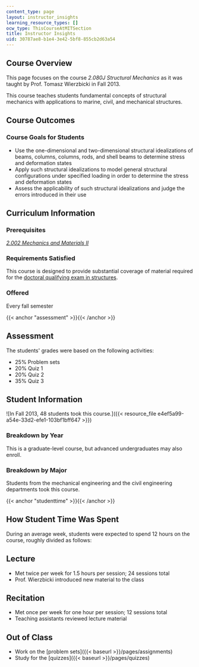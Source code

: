 ```yaml
---
content_type: page
layout: instructor_insights
learning_resource_types: []
ocw_type: ThisCourseAtMITSection
title: Instructor Insights
uid: 30787ae8-b1e4-3e42-5bf8-855cb2d63a54
---
```


Course Overview
---------------

This page focuses on the course _2.080J Structural Mechanics_ as it was taught by Prof. Tomasz Wierzbicki in Fall 2013.

This course teaches students fundamental concepts of structural mechanics with applications to marine, civil, and mechanical structures.

Course Outcomes
---------------

### Course Goals for Students

*   Use the one-dimensional and two-dimensional structural idealizations of beams, columns, columns, rods, and shell beams to determine stress and deformation states
*   Apply such structural idealizations to model general structural configurations under specified loading in order to determine the stress and deformation states
*   Assess the applicability of such structural idealizations and judge the errors introduced in their use

Curriculum Information
----------------------

### Prerequisites

[_2.002 Mechanics and Materials II_](/courses/2-002-mechanics-and-materials-ii-spring-2004/)

### Requirements Satisfied

This course is designed to provide substantial coverage of material required for the [doctoral qualifying exam in structures](https://cee.mit.edu/graduate/mechanics).

### Offered

Every fall semester

{{< anchor "assessment" >}}{{< /anchor >}}

Assessment
----------

The students' grades were based on the following activities:

- 25% Problem sets
- 20% Quiz 1
- 20% Quiz 2
- 35% Quiz 3

Student Information
-------------------

![In Fall 2013, 48 students took this course.]({{< resource_file e4ef5a99-a54e-33d2-efe1-103bf1bff647 >}})

### Breakdown by Year

This is a graduate-level course, but advanced undergraduates may also enroll.

### Breakdown by Major

Students from the mechanical engineering and the civil engineering departments took this course.

{{< anchor "studenttime" >}}{{< /anchor >}}

How Student Time Was Spent
--------------------------

During an average week, students were expected to spend 12 hours on the course, roughly divided as follows:

Lecture
-------

*   Met twice per week for 1.5 hours per session; 24 sessions total
*   Prof. Wierzbicki introduced new material to the class

Recitation
----------

*   Met once per week for one hour per session; 12 sessions total
*   Teaching assistants reviewed lecture material

Out of Class
------------

*   Work on the [problem sets]({{< baseurl >}}/pages/assignments)
*   Study for the [quizzes]({{< baseurl >}}/pages/quizzes)